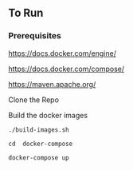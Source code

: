 ## To Run

### Prerequisites

https://docs.docker.com/engine/

https://docs.docker.com/compose/

https://maven.apache.org/

Clone the Repo

Build the docker images

```./build-images.sh```

```cd  docker-compose```

```docker-compose up ```